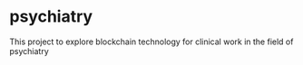 # psychiatry
This project to explore blockchain technology for clinical work in the field of psychiatry

